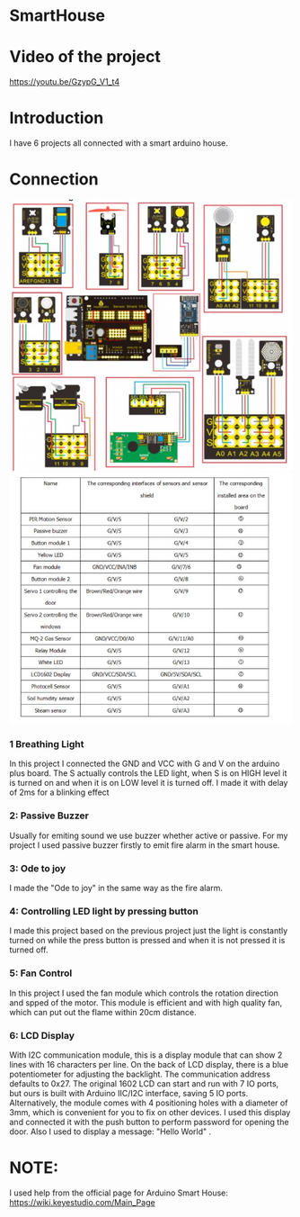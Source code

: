 # SmartHouse

# Video of the project
https://youtu.be/GzypG_V1_t4

# Introduction
 I have 6 projects all connected with a smart arduino house.
 
 # Connection 
<img src="/ConnectionDiagram.jpg" alt="Connection" />
<img src="/ConnectionList.jpg" alt="Connection" />

### 1 Breathing Light
In this project I connected the GND and VCC with G and V on the arduino plus board. The S actually controls the LED light, when S is on HIGH  level it is turned on and when it is on LOW level it is turned off. I made it with delay of 2ms for a blinking effect

### 2: Passive Buzzer

Usually for emiting sound we use buzzer whether active or passive. For my project I used passive buzzer firstly to emit fire alarm in the smart house.

### 3: Ode to joy
I made the "Ode to joy" in the same way as the fire alarm. 

### 4: Controlling LED light by pressing button

I made this project based on the previous project just the light is constantly turned on while the press button is pressed and when it is not pressed it is turned off.

### 5: Fan Control

In this project I used the fan module which controls the rotation direction and spped of the motor. This module is efficient and with high quality fan, which can put out the flame within 20cm distance.

### 6: LCD Display

With I2C communication module, this is a display module that can show 2 lines with 16 characters per line. On the back of LCD display, there is a blue potentiometer for adjusting the backlight. The communication address defaults to 0x27. The original 1602 LCD can start and run with 7 IO ports, but ours is built with Arduino IIC/I2C interface, saving 5 IO ports. Alternatively, the module comes with 4 positioning holes with a diameter of 3mm, which is convenient for you to fix on other devices.
I used this display and connected it with the push button to perform password for opening the door. Also I used to display a message: "Hello World" .


# NOTE: 
I used help from the official page for Arduino Smart House:
https://wiki.keyestudio.com/Main_Page
